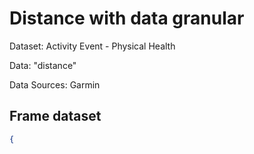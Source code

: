 # Distance with data granular

Dataset: Activity Event - Physical Health

Data: "distance"

Data Sources: Garmin

## Frame dataset

```Json
{
```
